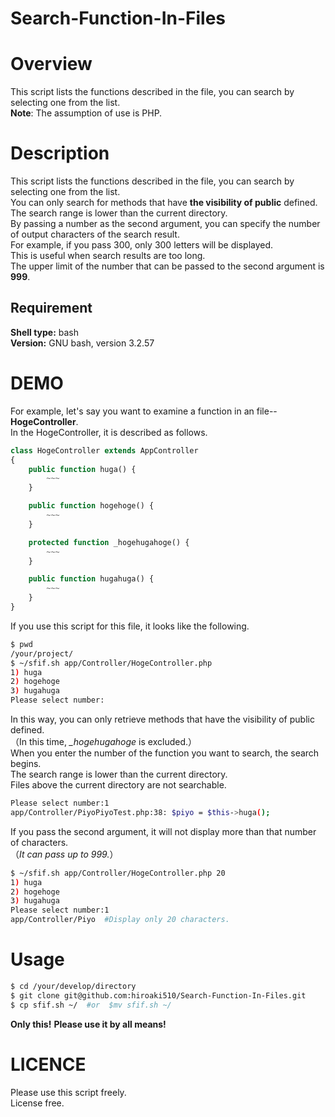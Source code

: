 # Search-Function-In-Files

# Overview
This script lists the functions described in the file, you can search by selecting one from the list.  
**Note**: The assumption of use is PHP.

# Description
This script lists the functions described in the file, you can search by selecting one from the list.  
You can only search for methods that have **the visibility of public** defined.  
The search range is lower than the current directory.  
By passing a number as the second argument, you can specify the number of output characters of the search result.  
For example, if you pass 300, only 300 letters will be displayed.  
This is useful when search results are too long.  
The upper limit of the number that can be passed to the second argument is **999**.

## Requirement
**Shell type:** bash  
**Version:** GNU bash, version 3.2.57

# DEMO
For example, let's say you want to examine a function in an file--**HogeController**.  
In the HogeController, it is described as follows.

```php
class HogeController extends AppController
{
	public function huga() {
		~~~
	}

	public function hogehoge() {
		~~~
	}

	protected function _hogehugahoge() {
		~~~
	}

	public function hugahuga() {
		~~~
	}
}
```

If you use this script for this file, it looks like the following.

```bash
$ pwd
/your/project/
$ ~/sfif.sh app/Controller/HogeController.php
1) huga
2) hogehoge
3) hugahuga
Please select number:
```

In this way, you can only retrieve methods that have the visibility of public defined.  
（In this time, *_hogehugahoge* is excluded.）  
When you enter the number of the function you want to search, the search begins.  
The search range is lower than the current directory.  
Files above the current directory are not searchable.

```bash
Please select number:1
app/Controller/PiyoPiyoTest.php:38: $piyo = $this->huga();
```

If you pass the second argument, it will not display more than that number of characters.  
（*It can pass up to 999.*）

```bash
$ ~/sfif.sh app/Controller/HogeController.php 20
1) huga
2) hogehoge
3) hugahuga
Please select number:1
app/Controller/Piyo  #Display only 20 characters.
```

# Usage
```bash
$ cd /your/develop/directory
$ git clone git@github.com:hiroaki510/Search-Function-In-Files.git
$ cp sfif.sh ~/  #or  $mv sfif.sh ~/
```

**Only this!**
**Please use it by all means!**

# LICENCE
Please use this script freely.  
License free.